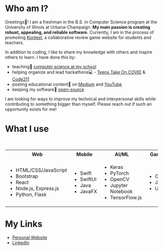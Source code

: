 


<!--
**ashayp22/ashayp22** is a ✨ _special_ ✨ repository because its `README.md` (this file) appears on your GitHub profile.
-->
# Who am I?

Greetings🖖! I am a freshman in the B.S. in Computer Science program at the University of Illinois at Urbana-Champaign. **My main passion is creating robust, appealing, and reliable software.** Currently, I am in the process of promoting [Kontest](http://kontest.us/), a collaborative review game website for students and teachers.

In addition to coding, I like to share my knowledge with others and inspire others to learn. I have done this by:

* teaching🏫 [computer science at my school](https://compscikids.net/)
* helping organize and lead hackathons💻 - [Teens Take On COVID](https://teens-take-on-covid.devpost.com/) & [Code211](https://code211.org/)
* posting educational content🧮 on [Medium](https://medium.com/@ashayp22) and [YouTube](https://www.youtube.com/channel/UCC-lrzuSt77LJjqa7bOCYjw)
* keeping my software👐 [open-source](https://github.com/ashayp22/)

I am looking for ways to improve my technical and interpersonal skills while contributing to something bigger than myself. Please reach out if such an opportunity exists for me!

# What I use

<br />
<table>
  <tbody>
    <tr>
      <th align="center">Web</th>
      <th align="center">Mobile</th>
      <th align="center">AI/ML</th>
      <th align="center">Game</th>
      <th align="center">Databases</th>
      <th align="center">Cloud</th>
      <th align="center">Management</th>
    </tr>
    <tr>
      <td>
        <ul>
          <li>HTML/CSS/JavaScript</li>
          <li>Bootstrap</li>
          <li>React</li>
          <li>Node.js, Express.js</li>
          <li>Python, Flask</li>
        </ul>
      </td>
      <td>
        <ul>
          <li>Swift</li>
          <li>SwiftUI</li>
          <li>Java</li>
          <li>JavaFX</li>
        </ul>
      </td>
      <td>
        <ul>
          <li>Keras</li>
          <li>PyTorch</li>
          <li>OpenCV</li>
          <li>Jupyter Notebook</li>
          <li>TensorFlow.js</li>
        </ul>
      </td>
      <td>
        <ul>
          <li>C#</li>
          <li>Java</li>
          <li>Unity</li>
        </ul>
      </td>
      <td>
        <ul>
          <li>SQL</li>
          <li>MongoDB</li>
          <li>Firebase</li>
          <li>DynamoDB</li>
        </ul>
      </td>
      <td>
        <ul>
          <li>AWS</li>
          <li>DigitalOcean</li>
          <li>Heroku</li>
        </ul>
      </td>
      <td>
        <ul>
          <li>Figma</li>
          <li>Trello</li>
        </ul>
      </td>
    </tr>
  </tbody>
</table>

# My Links

* [Personal Website](http://ashayp.com/)
* [LinkedIn](https://www.linkedin.com/in/ashay-parikh-a0621619a/)
